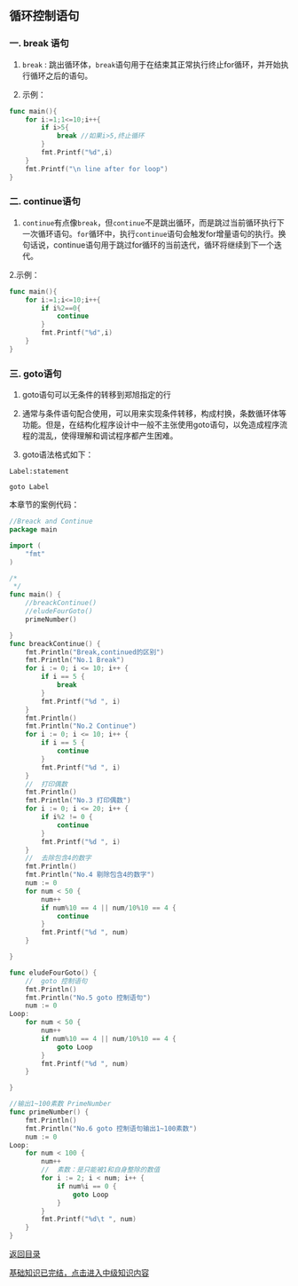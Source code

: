 ## 循环控制语句

### 一. break 语句

1. `break` : 跳出循环体，`break`语句用于在结束其正常执行终止for循环，并开始执行循环之后的语句。

2. 示例：

```go
func main(){
    for i:=1;1<=10;i++{
        if i>5{
            break //如果i>5,终止循环
        }
        fmt.Printf("%d",i)
    }
    fmt.Printf("\n line after for loop")
}
```
### 二. continue语句

1. `continue`有点像`break`，但`continue`不是跳出循环，而是跳过当前循环执行下一次循环语句。`for`循环中，执行`continue`语句会触发for增量语句的执行。换句话说，continue语句用于跳过for循环的当前迭代，循环将继续到下一个迭代。

2.示例：

```go
func main(){
    for i:=1;i<=10;i++{
        if i%2==0{
            continue
        }
        fmt.Printf("%d",i)
    }
}
```

### 三. goto语句

1. goto语句可以无条件的转移到郑旭指定的行

2. 通常与条件语句配合使用，可以用来实现条件转移，构成村换，条数循环体等功能。但是，在结构化程序设计中一般不主张使用goto语句，以免造成程序流程的混乱，使得理解和调试程序都产生困难。

3. goto语法格式如下：

```
Label:statement

goto Label
```

本章节的案例代码：

```go 
//Breack and Continue
package main

import (
	"fmt"
)

/*
 */
func main() {
	//breackContinue()
	//eludeFourGoto()
	primeNumber()

}
func breackContinue() {
	fmt.Println("Break,continued的区别")
	fmt.Println("No.1 Break")
	for i := 0; i <= 10; i++ {
		if i == 5 {
			break
		}
		fmt.Printf("%d ", i)
	}
	fmt.Println()
	fmt.Println("No.2 Continue")
	for i := 0; i <= 10; i++ {
		if i == 5 {
			continue
		}
		fmt.Printf("%d ", i)
	}
	//	打印偶数
	fmt.Println()
	fmt.Println("No.3 打印偶数")
	for i := 0; i <= 20; i++ {
		if i%2 != 0 {
			continue
		}
		fmt.Printf("%d ", i)
	}
	//	去除包含4的数字
	fmt.Println()
	fmt.Println("No.4 剔除包含4的数字")
	num := 0
	for num < 50 {
		num++
		if num%10 == 4 || num/10%10 == 4 {
			continue
		}
		fmt.Printf("%d ", num)
	}

}

func eludeFourGoto() {
	//	goto 控制语句
	fmt.Println()
	fmt.Println("No.5 goto 控制语句")
	num := 0
Loop:
	for num < 50 {
		num++
		if num%10 == 4 || num/10%10 == 4 {
			goto Loop
		}
		fmt.Printf("%d ", num)
	}

}

//输出1~100素数 PrimeNumber
func primeNumber() {
	fmt.Println()
	fmt.Println("No.6 goto 控制语句输出1~100素数")
	num := 0
Loop:
	for num < 100 {
		num++
		//	素数：是只能被1和自身整除的数值
		for i := 2; i < num; i++ {
			if num%i == 0 {
				goto Loop
			}
		}
		fmt.Printf("%d\t ", num)
	}
}

```

[返回目录](../golang-controller.md) 

[基础知识已完结，点击进入中级知识内容](../../golang02-intermediate-knowledge/golang-intermediate-knowledge.md)